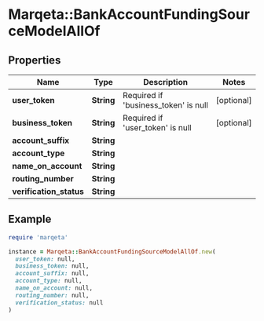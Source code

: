 # Marqeta::BankAccountFundingSourceModelAllOf

## Properties

| Name | Type | Description | Notes |
| ---- | ---- | ----------- | ----- |
| **user_token** | **String** | Required if &#39;business_token&#39; is null | [optional] |
| **business_token** | **String** | Required if &#39;user_token&#39; is null | [optional] |
| **account_suffix** | **String** |  |  |
| **account_type** | **String** |  |  |
| **name_on_account** | **String** |  |  |
| **routing_number** | **String** |  |  |
| **verification_status** | **String** |  |  |

## Example

```ruby
require 'marqeta'

instance = Marqeta::BankAccountFundingSourceModelAllOf.new(
  user_token: null,
  business_token: null,
  account_suffix: null,
  account_type: null,
  name_on_account: null,
  routing_number: null,
  verification_status: null
)
```

